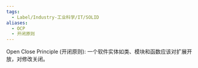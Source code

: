 ```yaml
---
tags:
  - Label/Industry-工业科学/IT/SOLID
aliases:
  - OCP
  - 开闭原则
---
```


Open Close Principle (开闭原则): 一个软件实体如类、模块和函数应该对扩展开放，对修改关闭。
